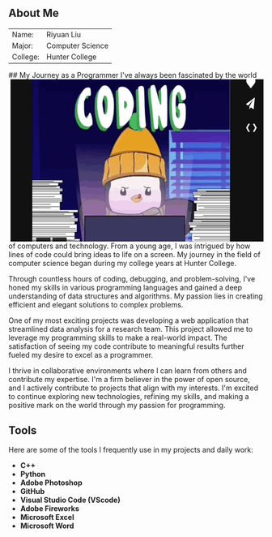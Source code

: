 ## About Me

<table>
  <tr>
    <td>Name:</td>
    <td>Riyuan Liu</td>
  </tr>
  <tr>
    <td>Major:</td>
    <td>Computer Science</td>
  </tr>
  <tr>
    <td>College:</td>
    <td>Hunter College</td>
  </tr>
</table>
## My Journey as a Programmer

  <img align="right" alt="GIF" src="https://github.com/Riyuanliu/Riyuanliu/blob/main/Codinggif.gif" width="500" height="320" />
I've always been fascinated by the world of computers and technology. From a young age, I was intrigued by how lines of code could bring ideas to life on a screen. My journey in the field of computer science began during my college years at Hunter College.

Through countless hours of coding, debugging, and problem-solving, I've honed my skills in various programming languages and gained a deep understanding of data structures and algorithms. My passion lies in creating efficient and elegant solutions to complex problems.

One of my most exciting projects was developing a web application that streamlined data analysis for a research team. This project allowed me to leverage my programming skills to make a real-world impact. The satisfaction of seeing my code contribute to meaningful results further fueled my desire to excel as a programmer.

I thrive in collaborative environments where I can learn from others and contribute my expertise. I'm a firm believer in the power of open source, and I actively contribute to projects that align with my interests. I'm excited to continue exploring new technologies, refining my skills, and making a positive mark on the world through my passion for programming.
## Tools

Here are some of the tools I frequently use in my projects and daily work:

- **C++**
- **Python**
- **Adobe Photoshop**
- **GitHub**
- **Visual Studio Code (VScode)**
- **Adobe Fireworks**
- **Microsoft Excel**
- **Microsoft Word**

